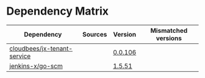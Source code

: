 # Dependency Matrix

Dependency | Sources | Version | Mismatched versions
---------- | ------- | ------- | -------------------
[cloudbees/jx-tenant-service](https://github.com/cloudbees/jx-tenant-service) |  | [0.0.106](https://github.com/cloudbees/jx-tenant-service/releases/tag/v0.0.106) | 
[jenkins-x/go-scm](https://github.com/jenkins-x/go-scm) |  | [1.5.51]() | 
